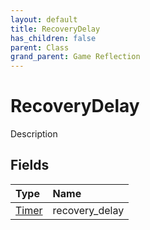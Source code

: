 ```yaml
---
layout: default
title: RecoveryDelay
has_children: false
parent: Class
grand_parent: Game Reflection
---
```

# RecoveryDelay
Description 

## Fields
| Type | Name |
|:-------------|:--------------|
| [Timer](/game-reflection/classes/timer.md) | recovery_delay |
